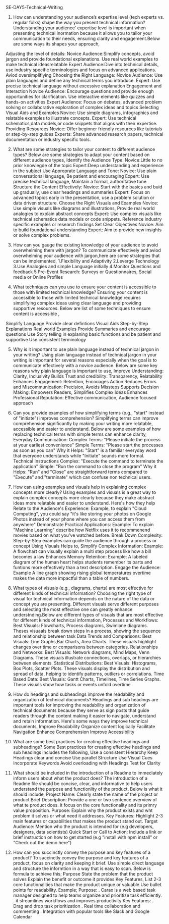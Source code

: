 SE-DAY5-Technical-Writing

1. How can understanding your audience’s expertise level (tech experts vs. regular folks) shape the way you present technical information?
Understanding your audience' expertise level is important when presenting technical inormation because it allows you to tailor your communication to their needs, ensuring clarity and engagement.Below are some ways its shapes your approach,

Adjusting the level of details: Novice Audience:Simplify concepts, avoid jargon and provide foundational explanations. Use real world examples to make technical ideasrelatable 
Expert Audience:Dive into technical details, use industry specific terminologies and focus on advanced applications. Aviod oversimplifiying
Choosing the Right Language: Novice Audience: Use plain languages and define any technical terms you introduce. 
Expert: Use precise technical language without excessive explanation
Engagement and Interaction Novice Audience: Encourage questions and provide enough opportunities for clarification. Use interactive elements like quizzes and hands-on activities 
Expert Audience: Focus on debates, advanced problem solving or collaborative exploration of complex ideas and topics
Selecting Visual Aids and Examples Novice: Use simple diagrams, infographics and relatable examples to illustrate concepts. 
Expert: Use technical schematics,data models,or code snippets that aligns with their expertise.
Providing Resources Novice: Offer beginner friendly resources like tutorials or step-by-step guides 
Experts: Share advanced research papers, technical documentation or industry specific tools.

2. What are some strategies to tailor your content to different audience types?
Below are some strategies to adapt your content based on different audience types,
Identify the Audience Type: Novice:Little to no prior knowlegde of the topic
Expert:Deep understanding and experience in the subject
Use Approprate Language and Tone: Novice: Use plain conversational language, Be patient and encouraging
Expert: Use precise technical language, Maintain a formal, authoritative tone
Structure the Content Effectively: Novice: Start with the basics and buid up gradually, use clear headings and summaries
Expert: Focus on advanced topics early in the presentation, use a problem solution or data driven structure.
Choose the Right Visuals and Examples Novice: Use simple visuals like diagrams and illustrations, Provide real world analogies to explain abstract concepts
Expert: Use complex visuals like technical schematics data models or code snippets. Reference industry specific examples or research findings
Set Clear Objectives Novice: Aim to build foundational understanding
Expert: Aim to provide new insights or solve complex problems.
3. How can you gauge the existing knowledge of your audience to avoid overwhelming them with jargon?
To communicate effectively and aviod overwhelming your audience with jargon,here are some strategies that can be implemented, 1.Flexibility and Adaptivity 2.Leverge Technology 3.Use Analogies and simple Language initially 4.Monitor Questions and feedback 5.Pre-Event Research: Surveys or Questionnaires, Social media or Online Profiles

4. What techniques can you use to ensure your content is accessible to those with limited technical knowledge?
Ensuring your content is accessible to those with limited technical knowledge requires simplifying complex ideas using clear language and providing supportive resources. Below are list of some techniques to ensure content is accessible ,

Simplify Language
Provide clear defintions
Visual Aids
Step-by-Step Explanations
Real world Examples
Provide Summaries and encourage questions
Use Story telling in explaning basic functions and be patient and supportive
Use consistent terminology

5. Why is it important to use plain language instead of technical jargon in your writing?
Using plain language instead of technical jargon in your writing is important for several reasons especially when the goal is to communicate effectively with a novice audience. Below are some key reasons why plain language is important to use,
Improve Understanding: Clarity, Inclusivity
Builds Trust and credibility: Transparency, Relatability
Enhances Engagement: Retention, Encouages Action
Reduces Errors and Miscommunication: Precision, Avoids Missteps
Supports Decision Making: Empowers Readers, Simplifies Complex Ideas
Enhances Professional Reputation: Effective communication, Audience focused approach

6. Can you provide examples of how simplifying terms (e.g., "start" instead of "initiate") improves comprehension?
Simplifying terms can improve comprehension significantly by making your writing more relatable, accessible and easier to understand. Below are some examples of how replacing technical terms with simple terms can enhance clarity,
Everyday Communication: Complex Terms: "Please initiate the process at your earliest convenience"
Simple Terms: "Please start the processes as soon as you can" Why it Helps: "Start" is a familiar everyday word that everyone understands while "Initiate" sounds more formal.
Technical Instructions Complex: "Execute the command to terminate the application"
Simple: "Run the command to close the program" Why it Helps: "Run" and "Close" are straightforward terms compared to "Execute" and "terminate" which can confuse non technical users.

7. How can using examples and visuals help in explaining complex concepts more clearly?
Using examples and visuals is a great way to explain complex concepts more clearly because they make abstract ideas more relatable and easier to understand. Here's how they help
Relate to the Audience's Experience: Example, to explain "Cloud Computing", you could say "it's like storing your photos on Google Photos instead of your phone where you can access them from anywhere"
Demonstrate Practical Applications: Example: To explain "Machine Learning" describe how Netflix uses it to recommenend movies based on what you've watched before.
Break Down Complexity: Step-by-Step examples can guide the audience through a process or concept Using Visuals Helps to,
Simplify Complex Information: Example: A flowchart can visually explain a multi step process like how a bill becomes a law
Enhances Memory Retention: Example: A labeled diagram of the human heart helps students remember its parts and funtions more effectively than a text description.
Engage the Audience: Example A line graph showing rising global temperatures overtime makes the data more impactful than a table of numbers.

8. What types of visuals (e.g., diagrams, charts) are most effective for different kinds of technical information?
Choosing the right type of visual for technical information depends on the nature of the data or concept you are presenting. Different visuals serve different purposes and selecting the most effective one can greatly enhance understnding.Below are different types of visuals that are most effective for different kinds of technical information,
Processes and Workflows: Best Visuals: Flowcharts, Process diagrams, Swimlane diagrams. Theses visuaals break down steps in a process, showing the sequence and relationship between task
Data Trends and Comparisons: Best Visuals: Line Graphs,Bar Charts, Area Charts. These visuals highlight changes over time or comparisons between categories.
Relationships and Networks: Best Visuals: Network diagrams, Mind Maps, Venn Diagrams. These visuals illustrate connections, overlaps, or hierarchies between elements.
Statistical Distributions: Best Visuals: Histograms, Box Plots, Scatter Plots. These visuals display the distribution and spread of data, helping to identify patterns, outliers or correlations.
Time Based Data: Best Visuals: Gantt Charts, Timelines, Time Series Graphs. These visuals show how tasks or events unfold overtime

9. How do headings and subheadings improve the readability and organization of technical documents?
Headings and sub headings are important tools for improving the readability and organization of technical documents because they serve as sign posts that guide readers through the content making it easier to navigate, understand and retain information. Here's some ways they improve technical documents,
Improve Readability
Organize content logically
Facilitate Navigation
Enhance Comprehension
Improve Accessibility

10. What are some best practices for creating effective headings and subheadings?
Some Best practices for creating effective headings and sub headings includes the following,
Use a consistent Hierarchy
Keep Headings clear and concise
Use parallel Structure
Use Visual Cues
Incorporate Keywords
Avoid overloading with Headings
Test for Clarity

11. What should be included in the introduction of a Readme to immediately inform users about what the product does?
The introduction of a Readme file should be concise, clear, and informative to help users understand the purpose and functionlity of the product. Below is what it should include,
Project Name: Clearly state the name of the project or product
Brief Description: Provide a one or two sentence overview of what te product does. it focus on the core functionality and its primry value proposition.
Purpose: Explain why the product exists and wht problem it solves or what need it addresses.
Key Features: Highlight 2-3 main features or capabilities that makes the product stand out.
Target Audience: Mention who the product is intended for (e.g developers, designers, data scientists)
Quick Start or Call to Action: Include a link or brief instruction on how to get started (e.g "install with npm install" or "Check out the demo here")

12. How can you succinctly convey the purpose and key features of a product?
To succinctly convey the purpose and key features of a product, focus on clarity and keeping it brief. Use simple direct language and structure the informtion in a way that is easy to scan. Below is formula to achieve this;
Purpose State the problem that the product solves Explain the benefit or outcome it provides
Key Features, List 2-3 core functionalities that make the product unique or valuable Use bullet points for readability.
Example; Purpose: . Carax is a web based task manager designed to help teams organize and prioritize task efficiently. .
it streamlines workflows and improves productivity
Key Features: . Drag and drop task prioritization . Real time collaboration and commenting . Integration with popular tools like Slack and Google Calendar
